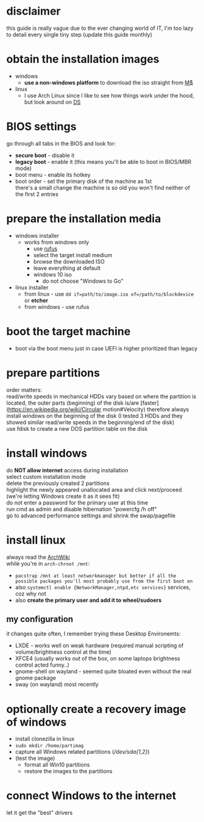 # disclaimer
this guide is really vague due to the ever changing world of IT, I'm too lazy to detail every single tiny step (update this guide monthly)

# obtain the installation images
 - windows
   - **use a non-windows platform** to download the iso straight from [M$](https://www.microsoft.com/software-download)
 - linux
   - I use Arch Linux since I like to see how things work under the hood, but look around on [DS](https://distrowatch.com/)

# BIOS settings
go through all tabs in the BIOS and look for:
 - **secure boot** - disable it
 - **legacy boot** - enable it (this means you'll be able to boot in BIOS/MBR mode)
 - boot menu - enable its hotkey
 - boot order - set the primary disk of the machine as 1st  
there's a small change the machine is so old you won't find neither of the first 2 entries

# prepare the installation media
 - windows installer
   - works from windows only
     - use [rufus](https://rufus.ie)
     - select the target install medium
     - browse the downloaded ISO
     - leave everything at default
     - windows 10 iso
       - do not choose "Windows to Go"
 - linux installer
   - from linux - use `dd if=path/to/image.iso of=/path/to/blockdevice` or **etcher**
   - from windows - use rufus

# boot the target machine
 - boot via the boot menu just in case UEFI is higher prioritized than legacy

# prepare partitions
order matters:  
read/write speeds in mechanical HDDs vary based on where the partition is located, the outer parts (beginning) of the disk is/are [faster](https://en.wikipedia.org/wiki/Circular motion#Velocity) therefore always install windows on the beginning of the disk (I tested 3 HDDs and they showed similar read/write speeds in the beginning/end of the disk)  
use fdisk to create a new DOS partition table on the disk

# install windows
do **NOT allow internet** access during installation  
select custom installation mode  
delete the previously created 2 partitions  
highlight the newly appeared unallocated area and click next/proceed (we're letting Windows create it as it sees fit)  
do not enter a password for the primary user at this time  
run cmd as admin and disable hibernation "powercfg /h off"  
go to advanced performance settings and shrink the swap/pagefile

# install linux
always read the [ArchWiki](https://wiki.archlinux.org/title/installation_guide)  
while you're in `arch-chroot /mnt`:
   - `pacstrap /mnt at least networkmanager but better if all the possible packages you'll most probably use from the first boot on`
   - also `systemctl enable {NetworkManager,ntpd,etc services}` services, coz why not
   - also **create the primary user and add it to wheel/sudoers**

## my configuration
it changes quite often, I remember trying these Desktop Environemts:
 - LXDE - works well on weak hardware (required manual scripting of volume/brightness control at the time)
 - XFCE4 (usually works out of the box, on some laptops brightness control acted funny..)
 - gnome-shell on wayland - seemed quite bloated even without the real gnome package
 - sway (on wayland) most recently

# optionally create a recovery image of windows
 - install clonezilla in linux
 - `sudo mkdir /home/partimag`
 - capture all Windows related partitions (*/dev/sda{1,2}*)
 - (test the image)
   - format all Win10 partitions
   - restore the images to the partitions

# connect Windows to the internet
let it get the "best" drivers
